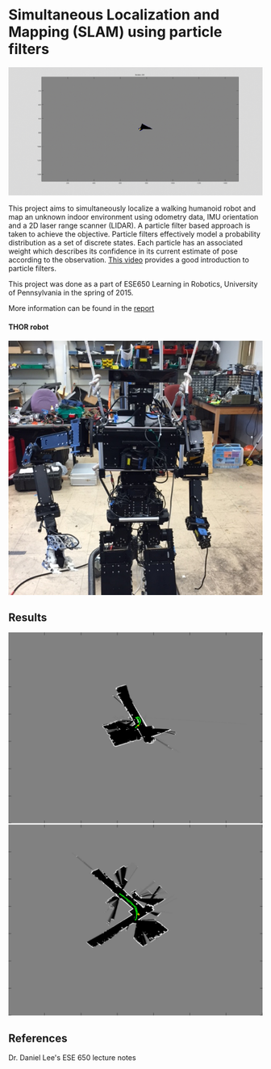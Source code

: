 # Simultaneous Localization and Mapping (SLAM) using particle filters

![alt text](./results/slam.gif)

This project aims to simultaneously localize a walking humanoid robot and map an unknown indoor environment using odometry data, IMU orientation and a 2D laser range scanner (LIDAR). A particle filter based approach is taken to achieve the objective. Particle filters effectively model a probability distribution as a set of discrete states. Each particle has an associated weight which describes its confidence in its current estimate of pose according to the observation. [This video](https://www.youtube.com/watch?v=aUkBa1zMKv4) provides a good introduction to particle filters. 

This project was done as a part of ESE650 Learning in Robotics, University of Pennsylvania in the spring of 2015.

More information can be found in the [report](./report/project4.pdf)

#### THOR robot
![alt text](./robot.JPG "thor")

## Results

![alt text](./results/slam0_result.png)
![alt text](./results/slam2_result.png)

## References

Dr. Daniel Lee's ESE 650 lecture notes